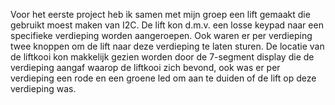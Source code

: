 Voor het eerste project heb ik samen met mijn groep een lift gemaakt die gebruikt moest maken van I2C. De lift kon d.m.v. een losse keypad naar een specifieke verdieping worden aangeroepen. Ook waren er per verdieping twee knoppen om de lift naar deze verdieping te laten sturen. 
De locatie van de liftkooi kon makkelijk gezien worden door de 7-segment display die de verdieping aangaf waarop de liftkooi zich bevond, ook was er per verdieping een rode en een groene led om aan te duiden of de lift op deze verdieping was.
